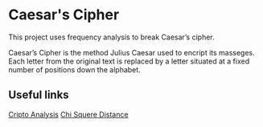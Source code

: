# Caesar's Cipher

This project uses frequency analysis to break Caesar’s cipher.

Caesar’s Cipher is the method Julius Caesar used to encript its masseges.
Each letter from the original text is replaced by a letter situated at a fixed number of positions down the alphabet. 

## Useful links

[Cripto Analysis]( https://ibmathsresources.com/tag/vigenere-cipher/)
[Chi Squere Distance]( https://ibmathsresources.com/2014/06/15/using-chi-squared-to-crack-codes/ )
